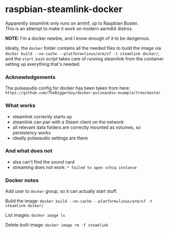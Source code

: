 # raspbian-steamlink-docker  

Apparently steamlink only runs on armhf, up to Raspbian Buster.  
This is an attempt to make it work on modern aarm64 distros.  

**NOTE:** I'm a docker newbie, and I know enough of it to be dangerous.  

Ideally, the `docker` folder contains all the needed files to build the image
via `docker build --no-cache --platform=linux/arm/v7 -t steamlink docker/`,
and the `start.bash` script takes care of running steamlink from the
container setting up everything that's needed.  



### Acknowledgements

The pulseaudio config for docker has been taken from here:  
`https://github.com/TheBiggerGuy/docker-pulseaudio-example/tree/master`  



### What works  

* steamlink correctly starts up  
* steamlink can pair with a Steam client on the network  
* all relevant data folders are correctly mounted as volumes, so persistency
  works  
* ideally pulseaudio settings are there  



### And what does not  

* alsa can't find the sound card  
* streaming does not work: `* failed to open vchiq instance`  



### Docker notes  

Add user to `docker` group, so it can actually start stuff.  

Build the image: `docker build --no-cache --platform=linux/arm/v7 -t steamlink docker/`  

List images: `docker image ls`  

Delete built image: `docker image rm -f steamlink`  


